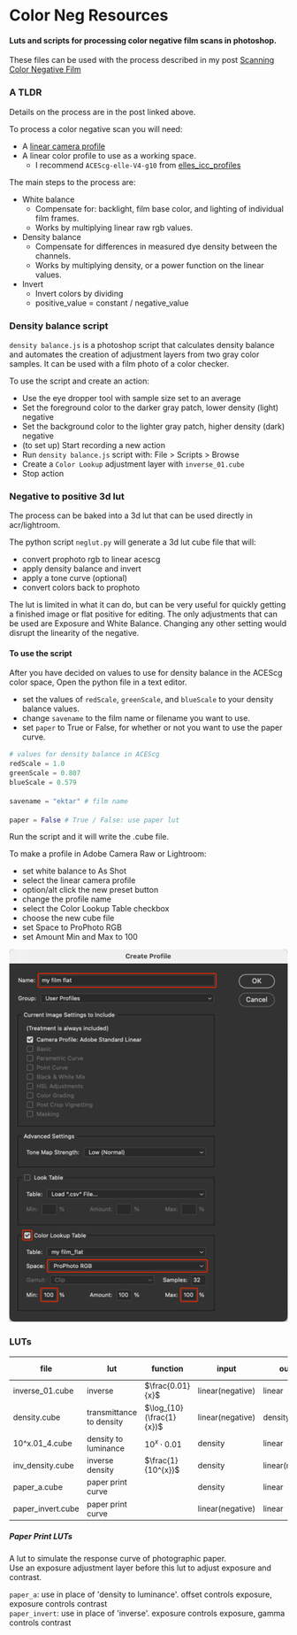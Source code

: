 # Color Neg Resources

#### Luts and scripts for processing color negative film scans in photoshop.

These files can be used with the process described in my post [Scanning Color Negative Film](https://abpy.github.io/2023/08/20/color-neg.html)

### A TLDR
Details on the process are in the post linked above.

To process a color negative scan you will need:
* A [linear camera profile](https://abpy.github.io/2023/05/20/linear-profiles.html)
* A linear color profile to use as a working space.
  * I recommend `ACEScg-elle-V4-g10` from [elles_icc_profiles](https://github.com/ellelstone/elles_icc_profiles)

The main steps to the process are:
* White balance
  * Compensate for: backlight, film base color, and lighting of individual film frames.
  * Works by multiplying linear raw rgb values.
* Density balance
  * Compensate for differences in measured dye density between the channels.
  * Works by multiplying density, or a power function on the linear values.
* Invert
  * Invert colors by dividing
  * positive_value = constant / negative_value

### Density balance script
`density balance.js` is a photoshop script that calculates density balance and automates the creation of adjustment layers from two gray color samples. It can be used with a film photo of a color checker.

To use the script and create an action:
 * Use the eye dropper tool with sample size set to an average
 * Set the foreground color to the darker gray patch, lower density (light) negative
 * Set the background color to the lighter gray patch, higher density (dark) negative
 * (to set up) Start recording a new action
 * Run `density balance.js` script with: File > Scripts > Browse
 * Create a `Color Lookup` adjustment layer with `inverse_01.cube`
 * Stop action

### Negative to positive 3d lut
The process can be baked into a 3d lut that can be used directly in acr/lightroom.

The python script `neglut.py` will generate a 3d lut cube file that will:
* convert prophoto rgb to linear acescg
* apply density balance and invert
* apply a tone curve (optional)
* convert colors back to prophoto

The lut is limited in what it can do, but can be very useful for quickly getting a finished image or flat positive for editing. The only adjustments that can be used are Exposure and White Balance. Changing any other setting would disrupt the linearity of the negative.

#### To use the script
After you have decided on values to use for density balance in the ACEScg color space,
Open the python file in a text editor.

* set the values of `redScale`, `greenScale`, and `blueScale` to your density balance values.
* change `savename` to the film name or filename you want to use.
* set `paper` to True or False, for whether or not you want to use the paper curve.

``` python
# values for density balance in ACEScg
redScale = 1.0
greenScale = 0.807
blueScale = 0.579

savename = "ektar" # film name

paper = False # True / False: use paper lut
```

Run the script and it will write the .cube file.

To make a profile in Adobe Camera Raw or Lightroom:
* set white balance to As Shot
* select the linear camera profile
* option/alt click the new preset button
* change the profile name
* select the Color Lookup Table checkbox
* choose the new cube file
* set Space to ProPhoto RGB
* set Amount Min and Max to 100

![create profile dialog](/create_profile.png)

### LUTs

file|lut|function|input|output|input range
-|-|-|-|-|-
inverse_01.cube  |inverse                 |$\frac{0.01}{x}$|linear(negative)|linear|0-1
density.cube     |transmittance to density|$\log_{10}(\frac{1}{x})$|linear(negative)|density|0-1
10^x.01_4.cube   |density to luminance    |$10^{x}\cdot 0.01$|density|linear|0-4
inv_density.cube |inverse density         |$\frac{1}{10^{x}}$|density|linear(negative)|0-4
paper_a.cube     |paper print curve       | |density|linear|0-3
paper_invert.cube|paper print curve       | |linear(negative)|linear|0-1

##### Paper Print LUTs
A lut to simulate the response curve of photographic paper.  
Use an exposure adjustment layer before this lut to adjust exposure and contrast.

`paper_a`: use in place of 'density to luminance'. offset controls exposure, exposure controls contrast  
`paper_invert`: use in place of 'inverse'. exposure controls exposure, gamma controls contrast  
